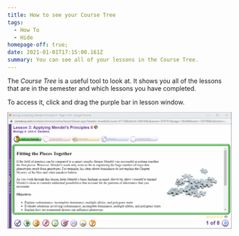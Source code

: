 ```yaml
---
title: How to see your Course Tree
tags:
  - How To
  - Hide
homepage-off: true;
date: 2021-01-01T17:15:00.161Z
summary: You can see all of your lessons in the Course Tree.
---
```

The *Course Tree* is a useful tool to look at. It shows you all of the lessons that are in the semester and which lessons you have completed.

To access it, click and drag the purple bar in lesson window.

![course-tree-gif](/static/img/course-tree.gif)